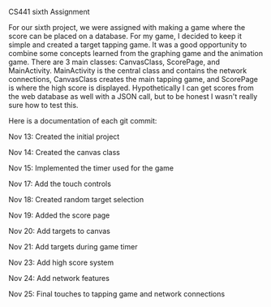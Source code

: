 CS441 sixth Assignment

For our sixth project, we were assigned with making a game where the score can be placed on a database. For my game, I decided 
to keep it simple and created a target tapping game. It was a good opportunity to combine some concepts learned from the graphing
game and the animation game. There are 3 main classes: CanvasClass, ScorePage, and MainActivity. MainActivity is the central class
and contains the network connections, CanvasClass creates the main tapping game, and ScorePage is where the high score is displayed.
Hypothetically I can get scores from the web database as well with a JSON call, but to be honest I wasn't really sure how to
test this.

Here is a documentation of each git commit:

Nov 13: Created the initial project

Nov 14: Created the canvas class

Nov 15: Implemented the timer used for the game

Nov 17: Add the touch controls

Nov 18: Created random target selection

Nov 19: Added the score page

Nov 20: Add targets to canvas

Nov 21: Add targets during game timer

Nov 23: Add high score system

Nov 24: Add network features

Nov 25: Final touches to tapping game and network connections

